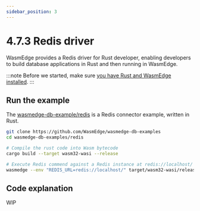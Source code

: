 ```yaml
---
sidebar_position: 3
---
```


# 4.7.3 Redis driver

WasmEdge provides a Redis driver for Rust developer, enabling developers to build database applications in Rust and then running in WasmEdge.

<!-- prettier-ignore -->
:::note
Before we started, make sure [you have Rust and WasmEdge installed](../setup).
:::

## Run the example

The [wasmedge-db-example/redis](https://github.com/WasmEdge/wasmedge-db-examples/tree/main/redis) is a Redis connector example, written in Rust.

```bash
git clone https://github.com/WasmEdge/wasmedge-db-examples
cd wasmedge-db-examples/redis

# Compile the rust code into Wasm bytecode
cargo build --target wasm32-wasi --release

# Execute Redis commend against a Redis instance at redis://localhost/
wasmedge --env "REDIS_URL=redis://localhost/" target/wasm32-wasi/release/wasmedge-redis-client-examples.wasm
```

## Code explanation

WIP
